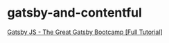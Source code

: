 # gatsby-and-contentful
[Gatsby JS - The Great Gatsby Bootcamp [Full Tutorial]](https://www.youtube.com/watch?v=8t0vNu2fCCM)
